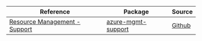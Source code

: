 | Reference | Package | Source |
|---|---|---|
|[Resource Management - Support](mgmt-support-readme.md)|[azure-mgmt-support](https://pypi.org/project/azure-mgmt-support)|[Github](https://github.com/Azure/azure-sdk-for-python/blob/main/sdk/support/azure-mgmt-support)|
